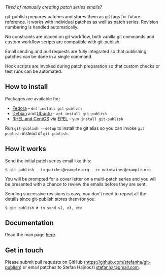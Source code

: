 *Tired of manually creating patch series emails?*

git-publish prepares patches and stores them as git tags for future reference. It works with individual patches as well as patch series. Revision numbering is handled automatically.

No constraints are placed on git workflow, both vanilla git commands and custom workflow scripts are compatible with git-publish.

Email sending and pull requests are fully integrated so that publishing patches can be done in a single command.

Hook scripts are invoked during patch preparation so that custom checks or test runs can be automated.

## How to install

Packages are available for:
* [Fedora](https://koji.fedoraproject.org/koji/packageinfo?packageID=25588) - `dnf install git-publish`
* [Debian](https://packages.debian.org/buster/git-publish) and [Ubuntu](https://packages.ubuntu.com/bionic/git-publish) - `apt install git-publish`
* [RHEL and CentOS](https://koji.fedoraproject.org/koji/packageinfo?packageID=25588) via [EPEL](https://fedoraproject.org/wiki/EPEL) - `yum install git-publish`

Run `git-publish --setup` to install the git alias so you can invoke `git publish` instead of `git-publish`.

## How it works

Send the initial patch series email like this:

```$ git publish --to patches@example.org --cc maintainer@example.org```

You will be prompted for a cover letter on a multi-patch series and you will be presented with a chance to review the emails before they are sent.

Sending successive revisions is easy, you don't need to repeat all the details since git-publish stores them for you:

```$ git publish # to send v2, v3, etc```

## Documentation

Read the man page [here](https://github.com/stefanha/git-publish/blob/master/git-publish.pod).

## Get in touch

Please submit pull requests on GitHub (https://github.com/stefanha/git-publish) or email patches to Stefan Hajnoczi <stefanha@gmail.com>.
